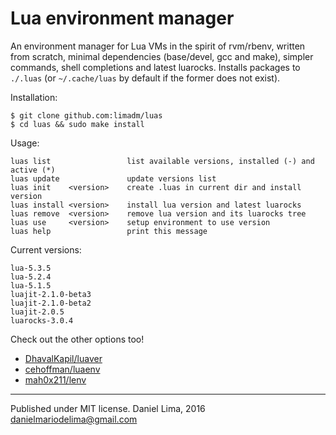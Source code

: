 Lua environment manager
=======================

An environment manager for Lua VMs in the spirit of rvm/rbenv, written from scratch,
minimal dependencies (base/devel, gcc and make), simpler commands, shell completions
and latest luarocks.
Installs packages to `./.luas` (or `~/.cache/luas` by default if the former does not
exist).

Installation:

	$ git clone github.com:limadm/luas
	$ cd luas && sudo make install

Usage:

	luas list                 list available versions, installed (-) and active (*)
	luas update               update versions list
	luas init    <version>    create .luas in current dir and install version
	luas install <version>    install lua version and latest luarocks
	luas remove  <version>    remove lua version and its luarocks tree
	luas use     <version>    setup environment to use version
	luas help                 print this message

Current versions:

	lua-5.3.5
	lua-5.2.4
	lua-5.1.5
	luajit-2.1.0-beta3
	luajit-2.1.0-beta2
	luajit-2.0.5
	luarocks-3.0.4

Check out the other options too!

- [DhavalKapil/luaver](https://github.com/DhavalKapil/luaver)
- [cehoffman/luaenv](https://github.com/cehoffman/luaenv)
- [mah0x211/lenv](https://github.com/mah0x211/lenv)

----

Published under MIT license. Daniel Lima, 2016 <danielmariodelima@gmail.com>

